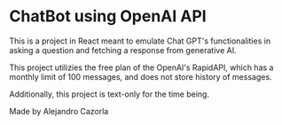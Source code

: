 # ChatBot using OpenAI API

This is a project in React meant to emulate Chat GPT's functionalities in asking a question and fetching a response from generative AI.

This project utilizies the free plan of the OpenAI's RapidAPI, which has a monthly limit of 100 messages, and does not store history of messages.

Additionally, this project is text-only for the time being.

Made by Alejandro Cazorla
